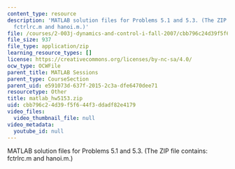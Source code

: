 ```yaml
---
content_type: resource
description: 'MATLAB solution files for Problems 5.1 and 5.3. (The ZIP file contains:
  fctrlrc.m and hanoi.m.)'
file: /courses/2-003j-dynamics-and-control-i-fall-2007/cbb796c24d39f5f644f3ddadf82e4179_matlab_hw5153.zip
file_size: 937
file_type: application/zip
learning_resource_types: []
license: https://creativecommons.org/licenses/by-nc-sa/4.0/
ocw_type: OCWFile
parent_title: MATLAB Sessions
parent_type: CourseSection
parent_uid: e591073d-637f-2015-2c3a-dfe6470dee71
resourcetype: Other
title: matlab_hw5153.zip
uid: cbb796c2-4d39-f5f6-44f3-ddadf82e4179
video_files:
  video_thumbnail_file: null
video_metadata:
  youtube_id: null
---
```

MATLAB solution files for Problems 5.1 and 5.3. (The ZIP file contains: fctrlrc.m and hanoi.m.)
